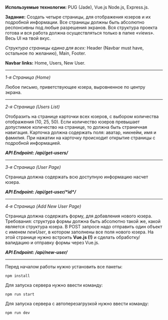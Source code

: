 **Используемые технологии:** 
PUG (Jade), Vue.js Node.js, Express.js.

**Задание:**
Создать четыре страницы, для отображения юзеров и их подробной информации. Все страницы должны быть абсолютно респонсивны под любые разрешения экранов. Вся структура проекта готова и вся работа должна осуществляться только в папке «views». Весь UI на твой вкус.

*Структура страницы едина для всех:* Header (Navbar must have, остальное по желанию), Main, Footer.

**Navbar links:** Home, Users, New User.

---
*1-я Страница (Home)*

Любое письмо, приветствующее юзера, выровненное по центру экрана.

---
*2-я Страница (Users List)*

Отобразить на странице карточки всех юзеров, с выбором количества отображения (10, 25, 50).
Если количество юзеров превышает допустимое количество на странице, то должна быть страничная навигация.
Карточка должна содержать поля: аватар, никнейм, имя и фамилия. При нажатии на карточку происходит открытие страницы с подробной информацией.

***API Endpoint: /api/get-users/***

---
*3-я Страница (User Page)*

Страница должна содержать всю доступную информацию насчет юзера.

***API Endpoint: /api/get-user/\*id\*/***

---

*4-я Страница (Add New User Page)*

Страница должна содержать форму, для добавления нового юзера.
Требования: структура формы должна быть абсолютно такой же, какой является структура юзера. В POST запросе надо отправить один объект с именем *newUser*, в котором заполнены все поля нового юзера. На этой странице нужно встроить **Vue.js (!)** и сделать обработку/валидацию и отправку формы через Vue.js.

***API Endpoint: /api/new-user/***

---

Перед началом работы нужно установить все пакеты:
```
npm install
```

Для запуска сервера нужно ввести команду:
```
npm run start
```

Для запуска сервера с автоперезагрузкой нужно ввести команду:
```
npm run dev
```
